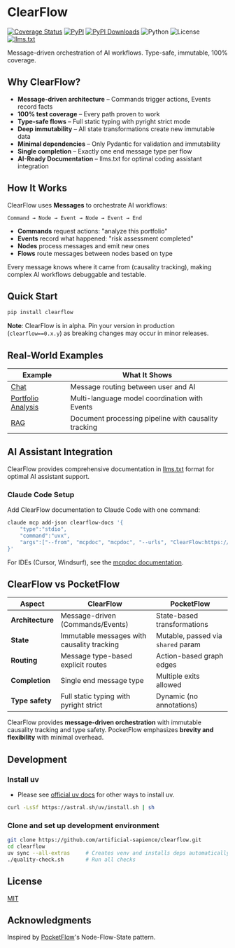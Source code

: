 # ClearFlow

[![Coverage Status](https://coveralls.io/repos/github/artificial-sapience/clearflow/badge.svg?branch=main)](https://coveralls.io/github/artificial-sapience/clearflow?branch=main)
[![PyPI](https://badge.fury.io/py/clearflow.svg)](https://pypi.org/project/clearflow/)
[![PyPI Downloads](https://static.pepy.tech/personalized-badge/clearflow?period=total&units=INTERNATIONAL_SYSTEM&left_color=BLACK&right_color=GREEN&left_text=downloads)](https://pepy.tech/projects/clearflow)
![Python](https://img.shields.io/badge/Python-3.13%2B-blue)
![License](https://img.shields.io/badge/License-MIT-yellow)
[![llms.txt](https://img.shields.io/badge/llms.txt-green)](https://raw.githubusercontent.com/artificial-sapience/clearflow/main/llms.txt)

Message-driven orchestration of AI workflows. Type-safe, immutable, 100% coverage.

## Why ClearFlow?

- **Message-driven architecture** – Commands trigger actions, Events record facts
- **100% test coverage** – Every path proven to work
- **Type-safe flows** – Full static typing with pyright strict mode
- **Deep immutability** – All state transformations create new immutable data
- **Minimal dependencies** – Only Pydantic for validation and immutability
- **Single completion** – Exactly one end message type per flow
- **AI-Ready Documentation** – llms.txt for optimal coding assistant integration

## How It Works

ClearFlow uses **Messages** to orchestrate AI workflows:

```text
Command → Node → Event → Node → Event → End
```

- **Commands** request actions: "analyze this portfolio"
- **Events** record what happened: "risk assessment completed"
- **Nodes** process messages and emit new ones
- **Flows** route messages between nodes based on type

Every message knows where it came from (causality tracking), making complex AI workflows debuggable and testable.

## Quick Start

```bash
pip install clearflow
```

**Note**: ClearFlow is in alpha. Pin your version in production (`clearflow==0.x.y`) as breaking changes may occur in minor releases.

## Real-World Examples

| Example | What It Shows |
|---------|---------------|
| [Chat](examples/chat/) | Message routing between user and AI |
| [Portfolio Analysis](examples/portfolio_analysis/) | Multi-language model coordination with Events |
| [RAG](examples/rag/) | Document processing pipeline with causality tracking |

## AI Assistant Integration

ClearFlow provides comprehensive documentation in [llms.txt](https://llmstxt.org/) format for optimal AI assistant support.

### Claude Code Setup

Add ClearFlow documentation to Claude Code with one command:

```bash
claude mcp add-json clearflow-docs '{
    "type":"stdio",
    "command":"uvx",
    "args":["--from", "mcpdoc", "mcpdoc", "--urls", "ClearFlow:https://raw.githubusercontent.com/artificial-sapience/clearflow/main/llms.txt"]
}'
```

For IDEs (Cursor, Windsurf), see the [mcpdoc documentation](https://github.com/langchain-ai/mcpdoc#configuration).

## ClearFlow vs PocketFlow

| Aspect | ClearFlow | PocketFlow |
|--------|-----------|------------|
| **Architecture** | Message-driven (Commands/Events) | State-based transformations |
| **State** | Immutable messages with causality tracking | Mutable, passed via `shared` param |
| **Routing** | Message type-based explicit routes | Action-based graph edges |
| **Completion** | Single end message type | Multiple exits allowed |
| **Type safety** | Full static typing with pyright strict | Dynamic (no annotations) |

ClearFlow provides **message-driven orchestration** with immutable causality tracking and type safety. PocketFlow emphasizes **brevity and flexibility** with minimal overhead.

## Development

### Install uv

- Please see [official uv docs](https://docs.astral.sh/uv/getting-started/installation/#installation-methods) for other ways to install uv.

```bash
curl -LsSf https://astral.sh/uv/install.sh | sh
```

### Clone and set up development environment

```bash
git clone https://github.com/artificial-sapience/clearflow.git
cd clearflow
uv sync --all-extras     # Creates venv and installs deps automatically
./quality-check.sh       # Run all checks
```

## License

[MIT](LICENSE)

## Acknowledgments

Inspired by [PocketFlow](https://github.com/The-Pocket/PocketFlow)'s Node-Flow-State pattern.
